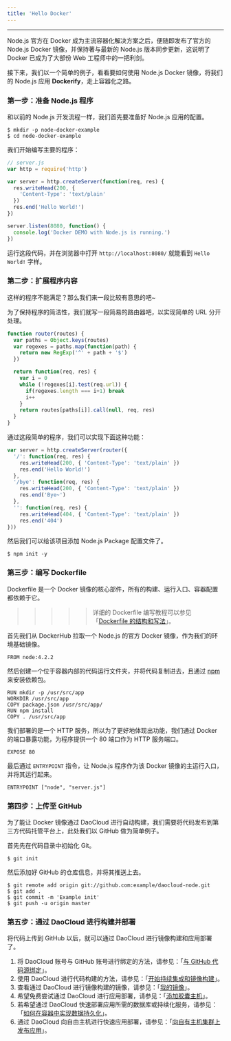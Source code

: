 ```yaml
---
title: 'Hello Docker'
---
```


---
Node.js 官方在 Docker 成为主流容器化解决方案之后，便随即发布了官方的 Node.js Docker 镜像，并保持著与最新的 Node.js 版本同步更新，这说明了 Docker 已成为了大部份 Web 工程师中的一把利剑。

接下来，我们以一个简单的例子，看看要如何使用 Node.js Docker 镜像，将我们的 Node.js 应用 **Dockerify**，走上容器化之路。

### 第一步：准备 Node.js 程序

和以前的 Node.js 开发流程一样，我们首先要准备好 Node.js 应用的配置。

``` shell
$ mkdir -p node-docker-example
$ cd node-docker-example
```

我们开始编写主要的程序：

``` javascript
// server.js
var http = require('http')

var server = http.createServer(function(req, res) {
  res.writeHead(200, {
    'Content-Type': 'text/plain'
  })
  res.end('Hello World!')
})

server.listen(8080, function() {
  console.log('Docker DEMO with Node.js is running.')
})
```

运行这段代码，并在浏览器中打开 `http://localhost:8080/` 就能看到 `Hello World!` 字样。

### 第二步：扩展程序内容

这样的程序不能满足？那么我们来一段比较有意思的吧~

为了保持程序的简洁性，我们就写一段简易的路由器吧，以实现简单的 URL 分开处理。

``` javascript
function router(routes) {
  var paths = Object.keys(routes)
  var regexes = paths.map(function(path) {
    return new RegExp('^' + path + '$')
  })

  return function(req, res) {
    var i = 0
    while (!regexes[i].test(req.url)) {
      if(regexes.length === i+1) break
      i++
    }
    return routes[paths[i]].call(null, req, res)
  }
}
```

通过这段简单的程序，我们可以实现下面这种功能：

``` javascript
var server = http.createServer(router({
  '/': function(req, res) {
    res.writeHead(200, { 'Content-Type': 'text/plain' })
    res.end('Hello World!')
  },
  '/bye': function(req, res) {
    res.writeHead(200, { 'Content-Type': 'text/plain' })
    res.end('Bye~')
  },
  '': function(req, res) {
    res.writeHead(404, { 'Content-Type': 'text/plain' })
    res.end('404')
}))
```

然后我们可以给该项目添加 Node.js Package 配置文件了。

``` shell
$ npm init -y
```

### 第三步：编写 Dockerfile

Dockerfile 是一个 Docker 镜像的核心部件，所有的构建、运行入口、容器配置都依赖于它。

>>>>> 详细的 Dockerfile 编写教程可以参见「[Dockerfile 的结构和写法](http://docs.daocloud.io/ci-image-build/dockerfile)」。

首先我们从 DockerHub 拉取一个 Node.js 的官方 Docker 镜像，作为我们的环境基础镜像。

``` 
FROM node:4.2.2
```

然后创建一个位于容器内部的代码运行文件夹，并将代码复制进去，且通过 [npm](http://npmjs.com) 来安装依赖包。

``` 
RUN mkdir -p /usr/src/app
WORKDIR /usr/src/app
COPY package.json /usr/src/app/
RUN npm install
COPY . /usr/src/app
```

我们部署的是一个 HTTP 服务，所以为了更好地体现出功能，我们通过 Docker 的端口暴露功能，为程序提供一个 80 端口作为 HTTP 服务端口。

``` 
EXPOSE 80
```

最后通过 `ENTRYPOINT` 指令，让 Node.js 程序作为该 Docker 镜像的主运行入口，并将其运行起来。

``` 
ENTRYPOINT ["node", "server.js"]
```

### 第四步：上传至 GitHub

为了能让 Docker 镜像通过 DaoCloud 进行自动构建，我们需要将代码发布到第三方代码托管平台上，此处我们以 GitHub 做为简单例子。

首先先在代码目录中初始化 Git。

``` shell
$ git init
```

然后添加好 GitHub 的仓库信息，并将其推送上去。

``` shell
$ git remote add origin git://github.com:example/daocloud-node.git
$ git add .
$ git commit -m 'Example init'
$ git push -u origin master
```

### 第五步：通过 DaoCloud 进行构建并部署

将代码上传到 GitHub 以后，就可以通过 DaoCloud 进行镜像构建和应用部署了。

1. 将 DaoCloud 账号与 GitHub 账号进行绑定的方法，请参见：「[与 GitHub 代码源绑定](http://docs.daocloud.io/ci-on-daocloud/github)」。
2. 使用 DaoCloud 进行代码构建的方法，请参见：「[开始持续集成和镜像构建](http://docs.daocloud.io/ci-image-build/start-ci-and-build)」。
3. 查看通过 DaoCloud 进行镜像构建的镜像，请参见：「[我的镜像](http://docs.daocloud.io/daocloud-registry/pull-push)」。
4. 希望免费尝试通过 DaoCloud 进行应用部署，请参见：「[添加胶囊主机](http://docs.daocloud.io/cluster-mgmt/add-cell-node)」。
5. 若希望通过 DaoCloud 快速部署应用所需的数据库或持续化服务，请参见：「[如何在容器中实现数据持久化](http://docs.daocloud.io/daocloud-services/save-data-in-container)」。
6. 通过 DaoCloud 向自由主机进行快速应用部署，请参见：「[向自有主机集群上发布应用](http://docs.daocloud.io/app-deploy-mgmt/deploy-to-cluster)」。
